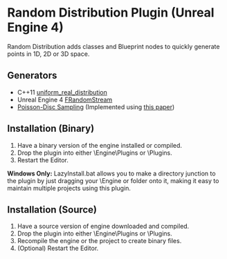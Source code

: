 Random Distribution Plugin (Unreal Engine 4)
=======================

Random Distribution adds classes and Blueprint nodes to quickly generate points in 1D, 2D or 3D space.

Generators
----------

* C++11 [uniform_real_distribution](http://www.cplusplus.com/reference/random/uniform_real_distribution/)
* Unreal Engine 4 [FRandomStream](https://docs.unrealengine.com/latest/INT/API/Runtime/Core/Math/FRandomStream/index.html)
* [Poisson-Disc Sampling](http://www.jasondavies.com/poisson-disc/) (Implemented using [this paper](http://www.cs.ubc.ca/~rbridson/docs/bridson-siggraph07-poissondisk.pdf))

Installation (Binary)
---------------------

1. Have a binary version of the engine installed or compiled.
2. Drop the plugin into either <UE4Source>\Engine\Plugins or <Project>\Plugins.
3. Restart the Editor.

**Windows Only:** LazyInstall.bat allows you to make a directory junction to the plugin by just dragging your <UE4Source>\Engine or <Project> folder onto it, making it easy to maintain multiple projects using this plugin. 

Installation (Source)
---------------------

1. Have a source version of engine downloaded and compiled.
2. Drop the plugin into either <UE4Source>\Engine\Plugins or <Project>\Plugins.
3. Recompile the engine or the project to create binary files.
4. (Optional) Restart the Editor.